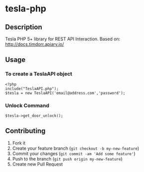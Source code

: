 tesla-php
=========

## Description

Tesla PHP 5+ library for REST API Interaction. Based on: http://docs.timdorr.apiary.io/


## Usage

### To create a TeslaAPI object

    <?php
    include("TeslaAPI.php");
    $tesla = new TeslaAPI('email@address.com','password');

### Unlock Command

    $tesla->get_door_unlock();

## Contributing

1. Fork it
2. Create your feature branch (`git checkout -b my-new-feature`)
3. Commit your changes (`git commit -am 'Add some feature'`)
4. Push to the branch (`git push origin my-new-feature`)
5. Create new Pull Request
